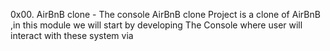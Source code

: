 0x00. AirBnB clone - The console
AirBnB clone Project is a clone of AirBnB ,in this module we will start by developing The Console where user will interact with these system via